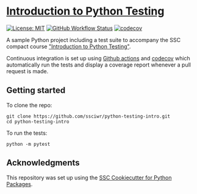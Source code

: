 # [Introduction to Python Testing](https://ssciwr.github.io/python-testing-intro)

[![License: MIT](https://img.shields.io/badge/License-MIT-yellow.svg)](https://opensource.org/licenses/MIT)
[![GitHub Workflow Status](https://img.shields.io/github/actions/workflow/status/ssciwr/python-testing-intro/ci.yml?branch=main)](https://github.com/ssciwr/python-testing-intro/actions/workflows/ci.yml)
[![codecov](https://codecov.io/gh/ssciwr/python-testing-intro/branch/main/graph/badge.svg)](https://codecov.io/gh/ssciwr/python-testing-intro)

A sample Python project including a test suite to accompany the SSC compact course ["Introduction to Python Testing"](https://ssciwr.github.io/python-testing-intro).

Continuous integration is set up using
[Github actions](https://github.com/ssciwr/python-testing-intro/actions/workflows/ci.yml)
and
[codecov](https://app.codecov.io/gh/ssciwr/python-testing-intro)
which automatically run the tests and display a coverage report whenever a pull request is made.

## Getting started

To clone the repo:

```
git clone https://github.com/ssciwr/python-testing-intro.git
cd python-testing-intro
```

To run the tests:

```
python -m pytest
```

## Acknowledgments

This repository was set up using the [SSC Cookiecutter for Python Packages](https://github.com/ssciwr/cookiecutter-python-package).
